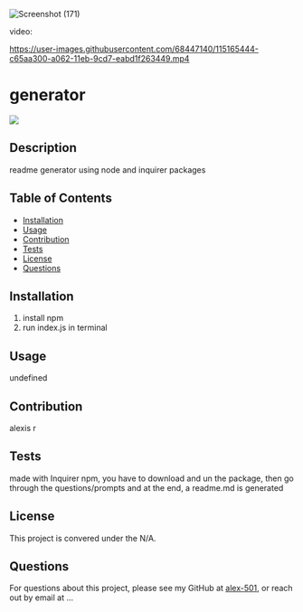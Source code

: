 

![Screenshot (171)](https://user-images.githubusercontent.com/68447140/115165534-1f2a3b80-a063-11eb-82b1-9304f41ab558.png)




video: 

https://user-images.githubusercontent.com/68447140/115165444-c65aa300-a062-11eb-9cd7-eabd1f263449.mp4




# generator
![](https://img.shields.io/badge/license-N/A-blue?style=flat-square)
## Description
readme generator using node and inquirer packages
## Table of Contents
* [Installation](#installation)
* [Usage](#usage)
* [Contribution](#contribution)
* [Tests](#tests)
* [License](#license)
* [Questions](#questions)

## Installation
1. install npm
2. run index.js in terminal

## Usage
undefined

## Contribution
alexis r

## Tests
made with Inquirer npm, you have to download and un the package, then go through the questions/prompts and at the end, a readme.md is generated

## License
This project is convered under the N/A.

## Questions
For questions about this project, please see my GitHub at [alex-501](https://github.com/alex-501), or reach out by email at ...

